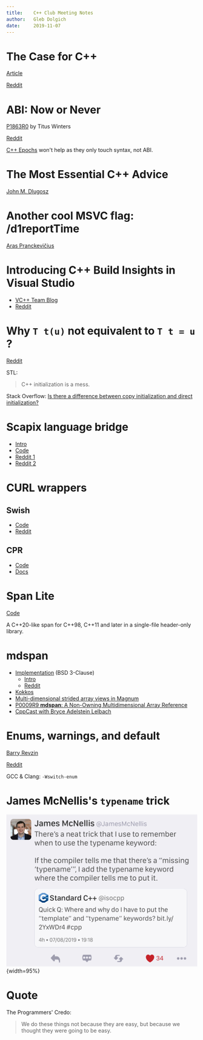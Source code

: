 ```yaml
---
title:    C++ Club Meeting Notes
author:   Gleb Dolgich
date:     2019-11-07
---
```


# The Case for C++

[Article](https://itnext.io/the-case-for-c-4122a5b47130)

[Reddit](https://www.reddit.com/r/cpp/comments/dnm77y/the_case_for_c/)

# ABI: Now or Never

[P1863R0](http://www.open-std.org/jtc1/sc22/wg21/docs/papers/2019/p1863r0.pdf) by Titus Winters

[Reddit](https://www.reddit.com/r/cpp/comments/dnr2e1/abi_now_or_never/)

[C++ Epochs](https://vittorioromeo.info/index/blog/fixing_cpp_with_epochs.html) won't help as they only touch syntax, not ABI.

# The Most Essential C++ Advice

[John M. Dlugosz](https://www.codeproject.com/Tips/5249485/The-Most-Essential-Cplusplus-Advice)

# Another cool MSVC flag: /d1reportTime

[Aras Pranckevičius](https://aras-p.info/blog/2019/01/21/Another-cool-MSVC-flag-d1reportTime/)

# Introducing C++ Build Insights in Visual Studio

* [VC++ Team Blog](https://devblogs.microsoft.com/cppblog/introducing-c-build-insights/)
* [Reddit](https://www.reddit.com/r/cpp/comments/ds51u0/introducing_c_build_insights_visual_c/)

# Why `T t(u)` not equivalent to `T t = u` ?

[Reddit](https://www.reddit.com/r/cpp/comments/dg4vql/why_t_tu_not_equivalent_to_t_t_u/f39cnsp/)

STL:

> C++ initialization is a mess.

Stack Overflow: [Is there a difference between copy initialization and direct initialization?](https://stackoverflow.com/questions/1051379/is-there-a-difference-between-copy-initialization-and-direct-initialization)

# Scapix language bridge

* [Intro](https://www.scapix.com/introduction/)
* [Code](https://github.com/scapix-com/scapix)
* [Reddit 1](https://www.reddit.com/r/cpp/comments/cjvc1u/automatic_c_bindings_for_various_languages/)
* [Reddit 2](https://www.reddit.com/r/cpp/comments/ckf44x/scapix_java_link_modern_c17_jni_wrapper_library/)

# CURL wrappers

## Swish

* [Code](https://github.com/lamarrr/swish)
* [Reddit](https://www.reddit.com/r/cpp/comments/c8q0wh/a_modern_c_17_http_client_library_for_humans/)

## CPR

* [Code](https://github.com/whoshuu/cpr)
* [Docs](https://whoshuu.github.io/cpr/)

# Span Lite

[Code](https://github.com/martinmoene/span-lite)

A C++20-like span for C++98, C++11 and later in a single-file header-only library.

# mdspan

* [Implementation](https://github.com/kokkos/mdspan) (BSD 3-Clause)
  * [Intro](https://github.com/kokkos/mdspan/wiki/A-Gentle-Introduction-to-mdspan)
  * [Reddit](https://www.reddit.com/r/cpp/comments/cl127i/mdspan_productionquality_reference_implementation/)
* [Kokkos](https://github.com/kokkos/kokkos)
* [Multi-dimensional strided array views in Magnum](https://blog.magnum.graphics/backstage/multidimensional-strided-array-views/)
* [P0009R9 **mdspan**: A Non-Owning Multidimensional Array Reference](http://wg21.link/p0009r9)
* [CppCast with Bryce Adelstein Lelbach](https://cppcast.com/bryce-lelbach-mdspan/)

# Enums, warnings, and default

[Barry Revzin](https://brevzin.github.io/c++/2019/08/01/enums-default/)

[Reddit](https://www.reddit.com/r/cpp/comments/cubah9/enum_switch_warnings/)

GCC & Clang: `-Wswitch-enum`

# James McNellis's `typename` trick

![](img/mcnellis-typename.png){width=95%}

# Quote

The Programmers' Credo:

> We do these things not because they are easy, but because we thought they were going to be easy.
